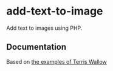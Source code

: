 # add-text-to-image

Add text to images using PHP.


## Documentation

Based on [the examples of Terris Wallow](http://terriswallow.com/weblog/2007/writing-text-to-images-with-php/)

